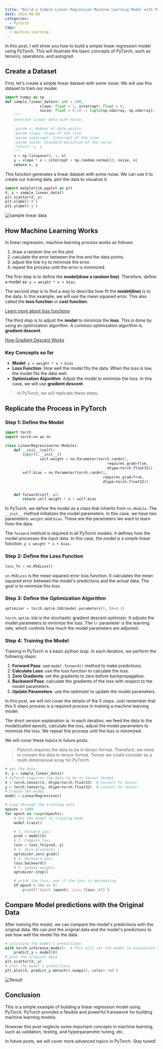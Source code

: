 ```yaml
---
title: "Build a Simple Linear Regression Machine Learning Model with PyTorch"
date: 2024-08-08
categories:
  - PyTorch
tags:
  - machine-learning
---
```


In this post, I will show you how to build a simple linear regression model using PyTorch. This will illustrate the basic concepts of PyTorch, such as tensors, operations, and autograd. 

## Create a Dataset

First, let's create a simple linear dataset with some noise. We will use this dataset to train our model. 

```python
import numpy as np
def sample_linear_data(n: int = 100, 
                slope: float = 1, intercept: float = 0, 
                noise: float = 0.1) -> tuple[np.ndarray, np.ndarray]:
    """
    Generate linear data with noise.
    
    :param n: Number of data points.
    :param slope: Slope of the line.
    :param intercept: Intercept of the line.
    :param noise: Standard deviation of the noise.
    :return: x, y
    """
    x = np.linspace(0, 1, n)
    y = slope * x + intercept + np.random.normal(0, noise, n)
    return x, y
```

This function generates a linear dataset with some noise. We can use it to create our training data. plot the data to visualize it.

```python
import matplotlib.pyplot as plt
X, y = sample_linear_data()
plt.scatter(X, y)
plt.xlabel('X')
plt.ylabel('y')
```

![sample linear data](../assets/post_img/sample%20linear%20data.png)

## How Machine Learning Works

In linear regression, machine learning process works as follows:

1. draw a random line on the plot.
2. calculate the error between the line and the data points.
3. adjust the line try to minimize the error.
4. repeat the process until the error is minimized.

The first step is to define the **model(draw a random line)**. Therefore, define a model as: `y = weight * x + bias`.

The second step is to find a way to describe how fit the **model(line)** is to the data. In this example, we will use the mean squared error. This also called the **loss function** or **cost function**.

[Learn more about loss functions](https://towardsdatascience.com/understanding-different-loss-functions-for-neural-networks-dd1ed0274718)

The third step is to adjust the **model** to minimize the **loss**. This is done by using an optimization algorithm. A common optimization algorithm is **gradient descent**. 

[How Gradient Descent Works](https://towardsdatascience.com/understanding-the-mathematics-behind-gradient-descent-dde5dc9be06e)

### Key Concepts so far

- **Model**: `y = weight * x + bias`
- **Loss Function**: How well the model fits the data. When the loss is low, the model fits the data well.
- **Optimization Algorithm**: Adjust the model to minimize the loss. In this case, we will use **gradient descent**.

> In PyTorch, we will replicate these steps.


## Replicate the Process in PyTorch

### Step 1: Define the Model

```python
import torch
import torch.nn as nn

class LinearRegression(nn.Module):
    def __init__(self):
        super().__init__()
                self.weight = nn.Parameter(torch.randn(1, 
                                               requires_grad=True,
                                               dtype=torch.float32))
        self.bias = nn.Parameter(torch.randn(1,
                                             requires_grad=True,
                                             dtype=torch.float32))


    def forward(self, x):
        return self.weight * x + self.bias
```

In PyTorch, we define the model as a class that inherits from `nn.Module`. The `__init__` method initializes the model parameters. In this case, we have two parameters: `weight` and `bias`. These are the parameters we want to learn from the data.

The `forward` method is required in all PyTorch models. It defines how the model processes the input data. In this case, the model is a simple linear function: `y = weight * x + bias`.

### Step 2: Define the Loss Function

```python
loss_fn = nn.MSELoss()
```

`nn.MSELoss` is the mean squared error loss function. It calculates the mean squared error between the model's predictions and the actual data. The goal is to minimize this loss.

### Step 3: Define the Optimization Algorithm

```python
optimizer = torch.optim.SGD(model.parameters(), lr=0.1)
```

`torch.optim.SGD` is the stochastic gradient descent optimizer. It adjusts the model parameters to minimize the loss. The `lr` parameter is the learning rate, which controls how much the model parameters are adjusted.

### Step 4: Training the Model

Training in PyTorch is a basic python loop. In each iteration, we perform the following steps:

1. **Forward Pass**: use `model.forward()` method to make predictions.
2. **Calculate Loss**: use the loss function to calculate the loss.
3. **Zero Gradients**: set the gradients to zero before backpropagation.
4. **Backward Pass**: calculate the gradients of the loss with respect to the model parameters.
5. **Update Parameters**: use the optimizer to update the model parameters.

In this post, we will not cover the details of the 5 steps. Just remember that this 5 steps process is a required process in training a machine learning model.

The short version explanation is: in each iteration, we feed the data to the model(called epoch), calculate the loss, adjust the model parameters to minimize the loss. We repeat this process until the loss is minimized.

We will cover these topics in future posts.

> Pytorch requires the data to be in tensor format. Therefore, we need to convert the data to tensor format. Tensor we could consider as a multi-dimensional array for PyTorch.

```python
# get the data
X, y = sample_linear_data()
# PyTorch requires the data to be in tensor format
X = torch.tensor(X, dtype=torch.float32)  # convert to tensor
y = torch.tensor(y, dtype=torch.float32)  # convert to tensor
# Create the model
model = LinearRegression()

# Loop through the training data
epochs = 1000
for epoch in range(epochs):
    # Set the model to training mode
    model.train()

    # 1. Forward pass
    pred = model(X)
    # 2. Compute loss
    loss = loss_fn(pred, y)
    # 3. Zero gradients
    optimizer.zero_grad()
    # 4. Backward pass
    loss.backward()
    # 5. Update weights
    optimizer.step()

    # print the loss, see if the loss is decreasing
    if epoch % 100 == 0:
        print(f'Epoch {epoch}, Loss {loss:.6f}')
```

## Compare Model predictions with the Original Data

After training the model, we can compare the model's predictions with the original data. We can plot the original data and the model's predictions to see how well the model fits the data.

```python
# calculate the model's predictions
with torch.inference_mode():  # This will set the model to evaluation mode
    predict_y = model(X)
# plot the original data
plt.scatter(X, y)
# plot the model's predictions
plt.plot(X, predict_y.detach().numpy(), color='red')
```

![Result](../assets/post_img/linear%20pytorch%20model.png)

## Conclusion

This is a simple example of building a linear regression model using PyTorch. PyTorch provides a flexible and powerful framework for building machine learning models. 

However this post neglects some important concepts in machine learning, such as validation, testing, and hyperparameter tuning, etc.

In future posts, we will cover more advanced topics in PyTorch. Stay tuned!

